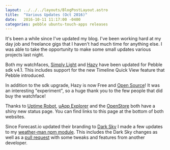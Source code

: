 ```yaml
---
layout: ../../../layouts/BlogPostLayout.astro
title:  "Various Updates (Oct 2016)"
date:   2016-10-11 11:17:00 -0400
categories: pebble ubuntu-touch-apps releases
---
```


It's been a while since I've updated my blog. I've been working hard at my day
job and freelance gigs that I haven't had much time for anything else. I was
able to take the opportunity to make some small updates various projects last night.

Both my watchfaces, [Simply Light](https://gitlab.com/bhdouglass/simply-light)
and [Hazy](https://gitlab.com/bhdouglass/hazy) have been updated for Pebble
sdk v4.1. This includes support for the new Timeline Quick View feature that Pebble
introduced.

In addition to the sdk upgrade, Hazy is now Free and
[Open Source](https://github.com/bhdouglass/hazy)! It was an interesting
"experiment", so a huge thank you to the few people that did buy the watchface!

Thanks to [Uptime Robot](https://uptimerobot.com/), [uApp Explorer](https://uappexplorer.com/)
and the [OpenStore](https://open-store.io/) both have a shiny new
status page. You can find links to this page
at the bottom of both websites.

Since Forecast.io updated their branding to [Dark Sky](https://darksky.net/)
I made a few updates to my [weather-man npm module](https://github.com/bhdouglass/weather-man).
This includes the Dark Sky changes as well as a
[pull request](https://github.com/bhdouglass/weather-man/pull/3) with some tweaks
and features from another developer.

